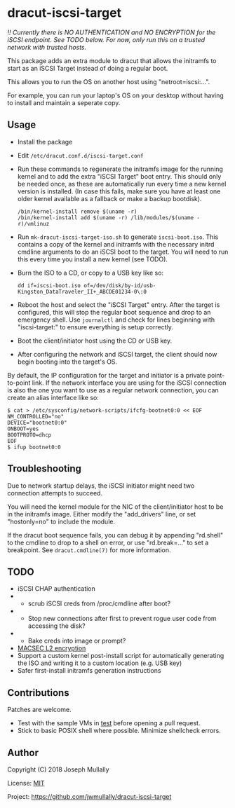 # dracut-iscsi-target

*!! Currently there is NO AUTHENTICATION and NO ENCRYPTION for the iSCSI
endpoint. See TODO below. For now, only run this on a trusted network
with trusted hosts.*

This package adds an extra module to dracut that allows the initramfs to
start as an iSCSI Target instead of doing a regular boot.

This allows you to run the OS on another host using "netroot=iscsi:...".

For example, you can run your laptop's OS on your desktop without having
to install and maintain a seperate copy.


## Usage

- Install the package

- Edit `/etc/dracut.conf.d/iscsi-target.conf`

- Run these commands to regenerate the initramfs image for the running
  kernel and to add the extra "iSCSI Target" boot entry. This should
  only be needed once, as these are automatically run every time a new
  kernel version is installed. (In case this fails, make sure you have
  at least one older kernel available as a fallback or make a backup 
  bootdisk).

    ```
    /bin/kernel-install remove $(uname -r)
    /bin/kernel-install add $(uname -r) /lib/modules/$(uname -r)/vmlinuz
    ```

- Run `mk-dracut-iscsi-target-iso.sh` to generate `iscsi-boot.iso`.
  This contains a copy of the kernel and initramfs with the necessary
  initrd cmdline arguments to do an iSCSI boot to the target. You will
  need to run this every time you install a new kernel (see TODO).

- Burn the ISO to a CD, or copy to a USB key like so:

    ```
    dd if=iscsi-boot.iso of=/dev/disk/by-id/usb-Kingston_DataTraveler_II+_ABCDE01234-0\:0
    ```

- Reboot the host and select the "iSCSI Target" entry. After the target
  is configured, this will stop the regular boot sequence and drop to an
  emergency shell. Use `journalctl` and check for lines beginning with
  "iscsi-target:" to ensure everything is setup correctly.

- Boot the client/initiator host using the CD or USB key.

- After configuring the network and iSCSI target, the client should
  now begin booting into the target's OS.

By default, the IP configuration for the target and initiator is a
private point-to-point link. If the network interface you are using for
the iSCSI connection is also the one you want to use as a regular
network connection, you can create an alias interface like so:

    $ cat > /etc/sysconfig/network-scripts/ifcfg-bootnet0:0 << EOF
    NM_CONTROLLED="no"
    DEVICE="bootnet0:0"
    ONBOOT=yes
    BOOTPROTO=dhcp
    EOF
    $ ifup bootnet0:0


## Troubleshooting

Due to network startup delays, the iSCSI initiator might need two
connection attempts to succeed.

You will need the kernel module for the NIC of the client/initiator
host to be in the initramfs image. Either modify the "add_drivers"
line, or set "hostonly=no" to include the module.

If the dracut boot sequence fails, you can debug it by appending
"rd.shell" to the cmdline to drop to a shell on error, or use
"rd.break=..." to set a breakpoint. See `dracut.cmdline(7)` for more
information.


## TODO

- iSCSI CHAP authentication
- - scrub iSCSI creds from /proc/cmdline after boot?
- - Stop new connections after first to prevent rogue user code from 
    accessing the disk?
- - Bake creds into image or prompt? 
- [MACSEC L2 encryption](https://developers.redhat.com/blog/2016/10/14/macsec-a-different-solution-to-encrypt-network-traffic/)
- Support a custom kernel post-install script for automatically 
  generating the ISO and writing it to a custom location (e.g. USB key)
- Safer first-install initramfs generation instructions


## Contributions

Patches are welcome.

- Test with the sample VMs in [test](./test) before opening a pull 
  request.
- Stick to basic POSIX shell where possible. Minimize shellcheck errors.


## Author

Copyright (C) 2018 Joseph Mullally

License: [MIT](./LICENCE.txt)

Project: https://github.com/jwmullally/dracut-iscsi-target
